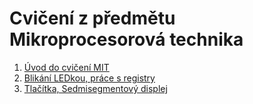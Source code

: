 # Cvičení z předmětu Mikroprocesorová technika

1. [Úvod do cvičení MIT]()
2. [Blikání LEDkou, práce s registry](01_Blikani_LED.md)
3. [Tlačítka, Sedmisegmentový displej]()
